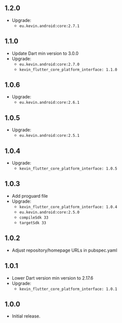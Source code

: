 ## 1.2.0

* Upgrade:
    - `eu.kevin.android:core:2.7.1`

## 1.1.0

* Update Dart min version to 3.0.0
* Upgrade:
    - `eu.kevin.android:core:2.7.0`
    - `kevin_flutter_core_platform_interface: 1.1.0`

## 1.0.6

* Upgrade:
    - `eu.kevin.android:core:2.6.1`

## 1.0.5

* Upgrade:
    - `eu.kevin.android:core:2.5.1`

## 1.0.4

* Upgrade:
    - `kevin_flutter_core_platform_interface: 1.0.5`

## 1.0.3

* Add proguard file
* Upgrade:
    - `kevin_flutter_core_platform_interface: 1.0.4`
    - `eu.kevin.android:core:2.5.0`
    - `compileSdk 33`
    - `targetSdk 33`

## 1.0.2

* Adjust repository/homepage URLs in pubspec.yaml

## 1.0.1

* Lower Dart version min version to 2.17.6
* Upgrade:
    - `kevin_flutter_core_platform_interface: 1.0.1`

## 1.0.0

* Initial release.